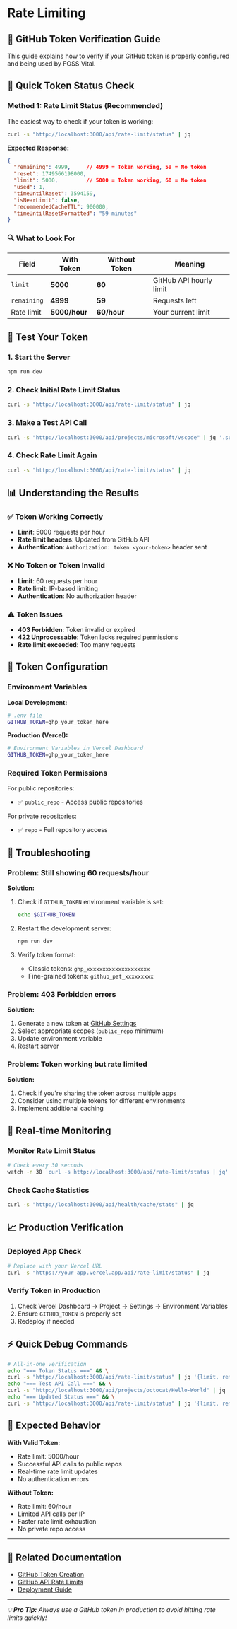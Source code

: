 # Rate Limiting

## 🔑 GitHub Token Verification Guide

This guide explains how to verify if your GitHub token is properly configured and being used by FOSS Vital.

## 🚀 Quick Token Status Check

### Method 1: Rate Limit Status (Recommended)

The easiest way to check if your token is working:

```bash
curl -s "http://localhost:3000/api/rate-limit/status" | jq
```

**Expected Response:**

```json
{
  "remaining": 4999,     // 4999 = Token working, 59 = No token
  "reset": 1749566198000,
  "limit": 5000,         // 5000 = Token working, 60 = No token  
  "used": 1,
  "timeUntilReset": 3594159,
  "isNearLimit": false,
  "recommendedCacheTTL": 900000,
  "timeUntilResetFormatted": "59 minutes"
}
```

### 🔍 What to Look For

| Field | With Token | Without Token | Meaning |
|-------|------------|---------------|---------|
| `limit` | **5000** | **60** | GitHub API hourly limit |
| `remaining` | **4999** | **59** | Requests left |
| Rate limit | **5000/hour** | **60/hour** | Your current limit |

## 🧪 Test Your Token

### 1. Start the Server

```bash
npm run dev
```

### 2. Check Initial Rate Limit Status

```bash
curl -s "http://localhost:3000/api/rate-limit/status" | jq
```

### 3. Make a Test API Call

```bash
curl -s "http://localhost:3000/api/projects/microsoft/vscode" | jq '.success'
```

### 4. Check Rate Limit Again

```bash
curl -s "http://localhost:3000/api/rate-limit/status" | jq
```

## 📊 Understanding the Results

### ✅ Token Working Correctly

- **Limit**: 5000 requests per hour
- **Rate limit headers**: Updated from GitHub API
- **Authentication**: `Authorization: token <your-token>` header sent

### ❌ No Token or Token Invalid

- **Limit**: 60 requests per hour  
- **Rate limit**: IP-based limiting
- **Authentication**: No authorization header

### ⚠️ Token Issues

- **403 Forbidden**: Token invalid or expired
- **422 Unprocessable**: Token lacks required permissions
- **Rate limit exceeded**: Too many requests

## 🔧 Token Configuration

### Environment Variables

**Local Development:**

```bash
# .env file
GITHUB_TOKEN=ghp_your_token_here
```

**Production (Vercel):**

```bash
# Environment Variables in Vercel Dashboard
GITHUB_TOKEN=ghp_your_token_here
```

### Required Token Permissions

For public repositories:

- ✅ `public_repo` - Access public repositories

For private repositories:

- ✅ `repo` - Full repository access

## 🚨 Troubleshooting

### Problem: Still showing 60 requests/hour

**Solution:**

1. Check if `GITHUB_TOKEN` environment variable is set:

   ```bash
   echo $GITHUB_TOKEN
   ```

2. Restart the development server:

   ```bash
   npm run dev
   ```

3. Verify token format:
   - Classic tokens: `ghp_xxxxxxxxxxxxxxxxxxxx`
   - Fine-grained tokens: `github_pat_xxxxxxxxx`

### Problem: 403 Forbidden errors

**Solution:**

1. Generate a new token at [GitHub Settings](https://github.com/settings/tokens)
2. Select appropriate scopes (`public_repo` minimum)
3. Update environment variable
4. Restart server

### Problem: Token working but rate limited

**Solution:**

1. Check if you're sharing the token across multiple apps
2. Consider using multiple tokens for different environments
3. Implement additional caching

## 🔄 Real-time Monitoring

### Monitor Rate Limit Status

```bash
# Check every 30 seconds
watch -n 30 'curl -s http://localhost:3000/api/rate-limit/status | jq'
```

### Check Cache Statistics

```bash
curl -s "http://localhost:3000/api/health/cache/stats" | jq
```

## 📈 Production Verification

### Deployed App Check

```bash
# Replace with your Vercel URL
curl -s "https://your-app.vercel.app/api/rate-limit/status" | jq
```

### Verify Token in Production

1. Check Vercel Dashboard → Project → Settings → Environment Variables
2. Ensure `GITHUB_TOKEN` is properly set
3. Redeploy if needed

## ⚡ Quick Debug Commands

```bash
# All-in-one verification
echo "=== Token Status ===" && \
curl -s "http://localhost:3000/api/rate-limit/status" | jq '{limit, remaining, used}' && \
echo "=== Test API Call ===" && \
curl -s "http://localhost:3000/api/projects/octocat/Hello-World" | jq '.success' && \
echo "=== Updated Status ===" && \
curl -s "http://localhost:3000/api/rate-limit/status" | jq '{limit, remaining, used}'
```

## 🎯 Expected Behavior

**With Valid Token:**

- Rate limit: 5000/hour
- Successful API calls to public repos
- Real-time rate limit updates
- No authentication errors

**Without Token:**

- Rate limit: 60/hour
- Limited API calls per IP
- Faster rate limit exhaustion
- No private repo access

---

## 🔗 Related Documentation

- [GitHub Token Creation](https://docs.github.com/en/authentication/keeping-your-account-and-data-secure/creating-a-personal-access-token)
- [GitHub API Rate Limits](https://docs.github.com/en/rest/overview/resources-in-the-rest-api#rate-limiting)
- [Deployment Guide](./DEPLOYMENT.md)

---

*💡 **Pro Tip:** Always use a GitHub token in production to avoid hitting rate limits quickly!*
